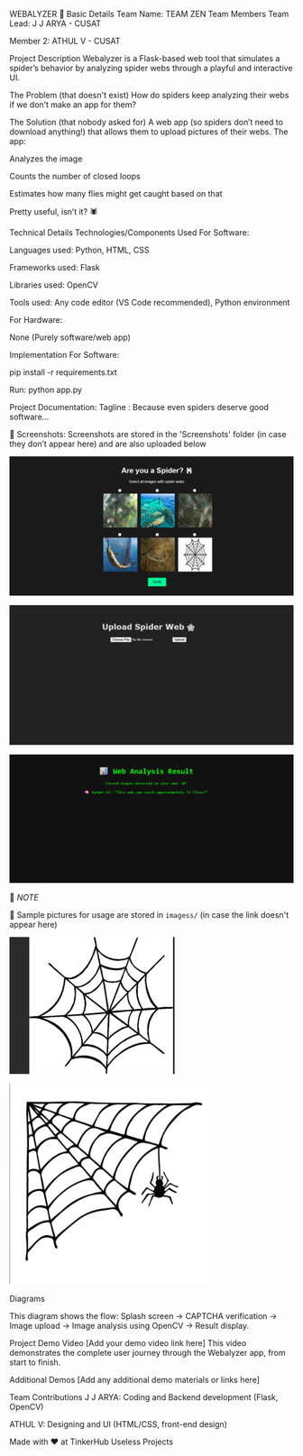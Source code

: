 WEBALYZER 🎯
Basic Details
Team Name: TEAM ZEN
Team Members
Team Lead: J J ARYA - CUSAT

Member 2: ATHUL V - CUSAT

Project Description
Webalyzer is a Flask-based web tool that simulates a spider’s behavior by analyzing spider webs through a playful and interactive UI.

The Problem (that doesn't exist)
How do spiders keep analyzing their webs if we don’t make an app for them?

The Solution (that nobody asked for)
A web app (so spiders don’t need to download anything!) that allows them to upload pictures of their webs.
The app:

Analyzes the image

Counts the number of closed loops

Estimates how many flies might get caught based on that

Pretty useful, isn’t it? 🕷

Technical Details
Technologies/Components Used
For Software:

Languages used: Python, HTML, CSS

Frameworks used: Flask

Libraries used: OpenCV

Tools used: Any code editor (VS Code recommended), Python environment

For Hardware:

None (Purely software/web app)

Implementation
For Software:

pip install -r requirements.txt

Run:
python app.py


Project Documentation:
Tagline : Because even spiders deserve good software...

📸 Screenshots: Screenshots are stored in the 'Screenshots' folder (in case they don’t appear here) and are also uploaded below


<!-- Splash screen welcoming users to Webalyzer. -->

![Screenshot of Fake CAPTCHA](https://raw.githubusercontent.com/J-J-Arya/USELESS-PROJECT/main/Screenshots/Screenshot%202025-08-09%20055848.png)
<!-- Playful CAPTCHA screen verifying if user is a spider. -->

![Screenshot of Upload Window](https://raw.githubusercontent.com/J-J-Arya/USELESS-PROJECT/main/Screenshots/Screenshot%202025-08-09%20052832.png)
<!-- Upload interface to submit spider web images. -->

![Screenshot of Result](https://raw.githubusercontent.com/J-J-Arya/USELESS-PROJECT/main/Screenshots/Screenshot%202025-08-09%20052922.png)
<!-- Results showing number of closed loops and fly catch estimate. -->


🧪 *NOTE*

📸 Sample pictures for usage are stored in `imagess/` (in case the link doesn't appear here)

![Sample picture 1](https://raw.githubusercontent.com/J-J-Arya/USELESS-PROJECT/main/imagess/Screenshot%202025-08-09%20052330.png)
<!-- Sample spider web image 1 -->

![Sample picture 2](https://raw.githubusercontent.com/J-J-Arya/USELESS-PROJECT/main/imagess/Screenshot%202025-08-09%20055719.png)
<!-- Sample spider web image 2 -->


Diagrams

This diagram shows the flow: Splash screen → CAPTCHA verification → Image upload → Image analysis using OpenCV → Result display.

Project Demo
Video
[Add your demo video link here]
This video demonstrates the complete user journey through the Webalyzer app, from start to finish.

Additional Demos
[Add any additional demo materials or links here]

Team Contributions
J J ARYA: Coding and Backend development (Flask, OpenCV)

ATHUL V: Designing and UI (HTML/CSS, front-end design)

Made with ❤️ at TinkerHub Useless Projects


